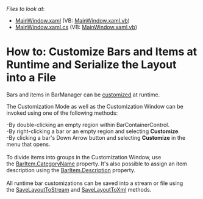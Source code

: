 <!-- default file list -->
*Files to look at*:

* [MainWindow.xaml](./CS/CustomizationAndSerialization/MainWindow.xaml) (VB: [MainWindow.xaml.vb](./VB/CustomizationAndSerialization/MainWindow.xaml.vb))
* [MainWindow.xaml.cs](./CS/CustomizationAndSerialization/MainWindow.xaml.cs) (VB: [MainWindow.xaml.vb](./VB/CustomizationAndSerialization/MainWindow.xaml.vb))
<!-- default file list end -->
# How to: Customize Bars and Items at Runtime and Serialize the Layout into a File


<p>Bars and items in BarManager can be <a href="https://documentation.devexpress.com/#WPF/CustomDocument6521">customized</a> at runtime. </p>
<p>The Customization Mode as well as the Customization Window can be invoked using one of the following methods:</p>
<p>-By double-clicking an empty region within BarContainerControl.<br>-By right-clicking a bar or an empty region and selecting <strong>Customize</strong>.<br>-By clicking a bar's Down Arrow button and selecting <strong>Customize</strong> in the menu that opens.<br><br>To divide items into groups in the Customization Window, use the <a href="https://documentation.devexpress.com/WPF/DevExpressXpfBarsBarItem_CategoryNametopic.aspx">BarItem.CategoryName</a> property. It's also possible to assign an item description using the <a href="https://documentation.devexpress.com/#WPF/DevExpressXpfBarsBarItem_Descriptiontopic">BarItem.Description</a> property.<br><br>All runtime bar customizations can be saved into a stream or file using the <a href="https://documentation.devexpress.com/#WPF/DevExpressXpfBarsBarManager_SaveLayoutToStreamtopic">SaveLayoutToStream</a> and <a href="https://documentation.devexpress.com/#WPF/DevExpressXpfBarsBarManager_SaveLayoutToXmltopic">SaveLayoutToXml</a> methods.</p>

<br/>


